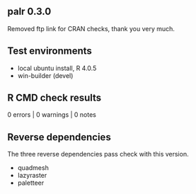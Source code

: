 ## palr 0.3.0

Removed ftp link for CRAN checks, thank you very much. 

## Test environments
* local ubuntu install, R 4.0.5
* win-builder (devel)

## R CMD check results

0 errors | 0 warnings | 0 notes

## Reverse dependencies

The three reverse dependencies pass check with this version. 


* quadmesh
* lazyraster
* paletteer

